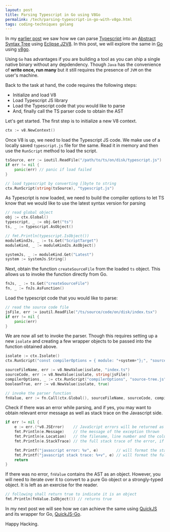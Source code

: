 ```yaml
---
layout: post
title: Parsing Typescript in Go using V8Go
permalink: /tech/parsing-typescript-in-go-with-v8go.html
tags: coding-techniques golang
---
```


In my [earlier post][post] we saw how we can parse [Typescript][tslang] into an 
[Abstract Syntax Tree][ast] using [Eclipse J2V8][eclipse-v8]. In this post, we 
will explore the same in [Go][golang] using [v8go][v8go].

Using `Go` has advantages if you are building a tool as you can ship a single
native binary without any depdendency. Though `Java` has the convenience of **write once, run many**
but it still requires the presence of `JVM` on the user's machine.

Back to the task at hand, the code requires the following steps:
* Initialize and load V8
* Load Typescript JS library
* Load the Typescript code that you would like to parse
* And, finally call the TS parser code to obtain the AST

Let's get started. The first step is to initialize a new V8 context. 

```go
ctx := v8.NewContext()
```

Once V8 is up, we need to load the Typescript JS code. We make use of a locally
saved `typescript.js` file for the same. Read it in memory and then use the `RunScript`
method to load the script.

```go
tsSource, err := ioutil.ReadFile("/path/to/ts/on/disk/typescript.js")
if err != nil {
    panic(err) // panic if load failed
}

// load typescript by converting []byte to string
ctx.RunScript(string(tsSource), "typescript.js")
```

As Typescript is now loaded, we need to build the compiler options to let TS know that
we would like to use the latest syntax version for parsing

```go
// read global object
obj := ctx.Global()
typescript, _ := obj.Get("ts")
ts, _ := typescript.AsObject()

// fmt.Println(typescript.IsObject())
moduleKindJs, _ := ts.Get("ScriptTarget")
moduleKind, _ := moduleKindJs.AsObject()

systemJs, _ := moduleKind.Get("Latest")
system := systemJs.String()
```

Next, obtain the function `createSourceFile` from the loaded `ts` object. This allows
us to invoke the function directly from Go.

```go
fnJs, _ := ts.Get("createSourceFile")
fn, _ := fnJs.AsFunction()
```

Load the typescript code that you would like to parse:

```go
// read the source code file
jsFile, err := ioutil.ReadFile("/ts/source/code/on/disk/index.tsx")
if err != nil {
    panic(err)
}
```

We are now all set to invoke the parser. Though this requires setting up a new `isolate`
and creating a few wrapper objects to be passed into the function obtained above.

```go
isolate := ctx.Isolate()
ctx.RunScript("const compilerOptions = { module: "+system+"};", "source-tree.js")

sourceFileName, err := v8.NewValue(isolate, "index.ts")
sourceCode, err := v8.NewValue(isolate, string(jsFile))
compilerOptions, _ := ctx.RunScript("compilerOptions", "source-tree.js")
booleanTrue, err := v8.NewValue(isolate, true)

// invoke the parser function
fnValue, err := fn.Call(ctx.Global(), sourceFileName, sourceCode, compilerOptions, booleanTrue)
```

Check if there was an error while parsing, and if yes, you may want to obtain relevant error
message as well as stack trace on the Javascript side.

```go
if err != nil {
    e := err.(*v8.JSError)    // JavaScript errors will be returned as the JSError struct
    fmt.Println(e.Message)    // the message of the exception thrown
    fmt.Println(e.Location)   // the filename, line number and the column where the error occured
    fmt.Println(e.StackTrace) // the full stack trace of the error, if available

    fmt.Printf("javascript error: %v", e)        // will format the standard error message
    fmt.Printf("javascript stack trace: %+v", e) // will format the full error stack trace
    return
}
```

If there was no error, `fnValue` contains the AST as an object. However, you will need 
to iterate over it to convert to a pure Go object or a strongly-typed object. It is left as
an exercise for the reader.

```go
// following shall return true to indicate it is an object
fmt.Println(fnValue.IsObject()) // returns true
```

In my next post we will see how we can achieve the same using [QuickJS][quickjs] and its wrapper
for Go, [QuickJS-Go][quickjs-go].

Happy Hacking.

[post]: https://sangupta.com/tech/parsing-typescript-in-java.html
[tslang]: https://www.typescriptlang.org/
[eclipse-v8]: https://github.com/eclipsesource/J2V8
[ast]: https://en.wikipedia.org/wiki/Abstract_syntax_tree
[golang]: https://go.dev
[v8go]: https://github.com/rogchap/v8go
[quickjs-go]: github.com/quickjs-go/quickjs-go
[quickjs]: https://bellard.org/quickjs/
